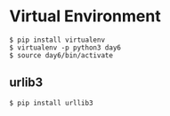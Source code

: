 # Virtual Environment

```
$ pip install virtualenv
$ virtualenv -p python3 day6
$ source day6/bin/activate
```

## urlib3

```
$ pip install urllib3
```